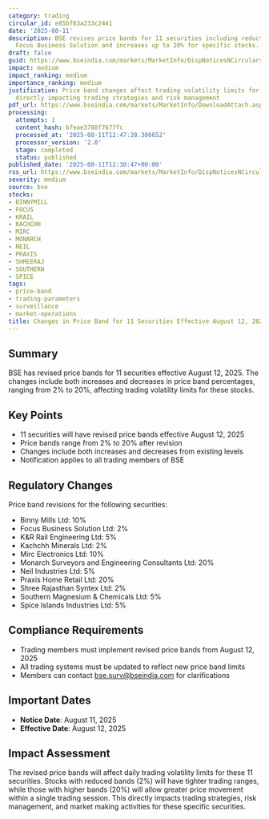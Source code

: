 ```yaml
---
category: trading
circular_id: e85bf83a233c2441
date: '2025-08-11'
description: BSE revises price bands for 11 securities including reduction to 2% for
  Focus Business Solution and increases up to 20% for specific stocks.
draft: false
guid: https://www.bseindia.com/markets/MarketInfo/DispNoticesNCirculars.aspx?Noticeid={CE5815D8-B61E-4520-83AD-9C62A9321C63}&noticeno=20250811-33&dt=08/11/2025&icount=33&totcount=42&flag=0
impact: medium
impact_ranking: medium
importance_ranking: medium
justification: Price band changes affect trading volatility limits for 11 securities,
  directly impacting trading strategies and risk management
pdf_url: https://www.bseindia.com/markets/MarketInfo/DownloadAttach.aspx?id=20250811-33&attachedId=
processing:
  attempts: 1
  content_hash: b7eae3788f7677fc
  processed_at: '2025-08-11T12:47:28.306652'
  processor_version: '2.0'
  stage: completed
  status: published
published_date: '2025-08-11T12:30:47+00:00'
rss_url: https://www.bseindia.com/markets/MarketInfo/DispNoticesNCirculars.aspx?Noticeid={CE5815D8-B61E-4520-83AD-9C62A9321C63}&noticeno=20250811-33&dt=08/11/2025&icount=33&totcount=42&flag=0
severity: medium
source: bse
stocks:
- BINNYMILL
- FOCUS
- KRAIL
- KACHCHH
- MIRC
- MONARCH
- NEIL
- PRAXIS
- SHREERAJ
- SOUTHERN
- SPICE
tags:
- price-band
- trading-parameters
- surveillance
- market-operations
title: Changes in Price Band for 11 Securities Effective August 12, 2025
---
```


## Summary

BSE has revised price bands for 11 securities effective August 12, 2025. The changes include both increases and decreases in price band percentages, ranging from 2% to 20%, affecting trading volatility limits for these stocks.

## Key Points

- 11 securities will have revised price bands effective August 12, 2025
- Price bands range from 2% to 20% after revision
- Changes include both increases and decreases from existing levels
- Notification applies to all trading members of BSE

## Regulatory Changes

Price band revisions for the following securities:
- Binny Mills Ltd: 10%
- Focus Business Solution Ltd: 2% 
- K&R Rail Engineering Ltd: 5%
- Kachchh Minerals Ltd: 2%
- Mirc Electronics Ltd: 10%
- Monarch Surveyors and Engineering Consultants Ltd: 20%
- Neil Industries Ltd: 5%
- Praxis Home Retail Ltd: 20%
- Shree Rajasthan Syntex Ltd: 2%
- Southern Magnesium & Chemicals Ltd: 5%
- Spice Islands Industries Ltd: 5%

## Compliance Requirements

- Trading members must implement revised price bands from August 12, 2025
- All trading systems must be updated to reflect new price band limits
- Members can contact bse.surv@bseindia.com for clarifications

## Important Dates

- **Notice Date**: August 11, 2025
- **Effective Date**: August 12, 2025

## Impact Assessment

The revised price bands will affect daily trading volatility limits for these 11 securities. Stocks with reduced bands (2%) will have tighter trading ranges, while those with higher bands (20%) will allow greater price movement within a single trading session. This directly impacts trading strategies, risk management, and market making activities for these specific securities.